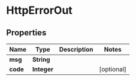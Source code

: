 

# HttpErrorOut


## Properties

Name | Type | Description | Notes
------------ | ------------- | ------------- | -------------
**msg** | **String** |  | 
**code** | **Integer** |  |  [optional]



